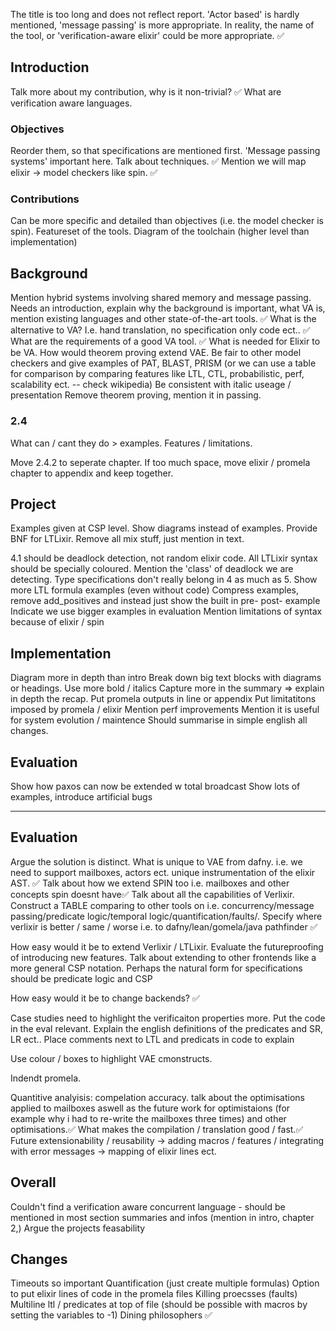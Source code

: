 The title is too long and does not reflect report. 'Actor based' is hardly mentioned, 'message passing' is more appropriate. In reality, the name of the tool, or 'verification-aware elixir' could be more appropriate. ✅

## Introduction
Talk more about my contribution, why is it non-trivial? ✅
What are verification aware languages. 

### Objectives
Reorder them, so that specifications are mentioned first. 'Message passing systems' important here.
Talk about techniques. ✅
Mention we will map elixir -> model checkers like spin. ✅

### Contributions
Can be more specific and detailed than objectives (i.e. the model checker is spin). Featureset of the tools. Diagram of the toolchain (higher level than implementation)

## Background
Mention hybrid systems involving shared memory and message passing.
Needs an introduction, explain why the background is important, what VA is, mention existing languages and other state-of-the-art tools. ✅
What is the alternative to VA? I.e. hand translation, no specification only code ect.. ✅
What are the requirements of a good VA tool. ✅
What is needed for Elixir to be VA.
How would theorem proving extend VAE.
Be fair to other model checkers and give examples of PAT, BLAST, PRISM (or we can use a table for comparison by comparing features like LTL, CTL, probabilistic, perf, scalability ect. -- check wikipedia)
Be consistent with italic useage / presentation
Remove theorem proving, mention it in passing.

### 2.4
What can / cant they do > examples. Features / limitations.

Move 2.4.2 to seperate chapter.
If too much space, move elixir / promela chapter to appendix and keep together.

## Project
Examples given at CSP level.
Show diagrams instead of examples.
Provide BNF for LTLixir.
Remove all mix stuff, just mention in text.

4.1 should be deadlock detection, not random elixir code.
All LTLixir syntax should be specially coloured.
Mention the 'class' of deadlock we are detecting.
Type specifications don't really belong in 4 as much as 5.
Show more LTL formula examples (even without code)
Compress examples, remove add_positives and instead just show the built in pre- post- example
Indicate we use bigger examples in evaluation
Mention limitations of syntax because of elixir / spin

## Implementation
Diagram more in depth than intro
Break down big text blocks with diagrams or headings.
Use more bold / italics
Capture more in the summary => explain in depth the recap.
Put promela outputs in line or appendix
Put limitatitons imposed by promela / elixir
Mention perf improvements
Mention it is useful for system evolution / maintence
Should summarise in simple english all changes.
## Evaluation
Show how paxos can now be extended w total broadcast
Show lots of examples, introduce artificial bugs


---
## Evaluation
Argue the solution is distinct. What is unique to VAE from dafny. i.e. we need to support mailboxes, actors ect.  unique instrumentation of the elixir AST. ✅
Talk about how we extend SPIN too i.e. mailboxes and other concepts spin doesnt have✅
Talk about all the capabilities of Verlixir. Construct a TABLE comparing to other tools on i.e. concurrency/message passing/predicate logic/temporal logic/quantification/faults/. Specify where verlixir is better / same / worse i.e. to dafny/lean/gomela/java pathfinder ✅

How easy would it be to extend Verlixir / LTLixir. Evaluate the futureproofing of introducing new features. Talk about extending to other frontends like a more general CSP notation. Perhaps the natural form for specifications should be predicate logic and CSP

How easy would it be to change backends? ✅

Case studies need to highlight the verificaiton properties more. Put the code in the eval relevant. Explain the english definitions of the predicates and SR, LR ect.. Place comments next to LTL and predicats in code to explain

Use colour / boxes to highlight VAE cmonstructs.

Indendt promela.

Quantitive analyisis: compelation accuracy. talk about the optimisations applied to mailboxes aswell as the future work for optimistaions (for example why i had to re-write the mailboxes three times) and other optimisations.✅
What makes the compilation / translation good / fast.✅
Future extensionability / reusability -> adding macros / features / integrating with error messages -> mapping of elixir lines ect. 




## Overall
Couldn't find a verification aware concurrent language - should be mentioned in most section summaries and infos (mention in intro, chapter 2,)
Argue the projects feasability

## Changes
Timeouts so important
Quantification (just create multiple formulas)
Option to put elixir lines of code in the promela files
Killing proecsses (faults)
Multiline ltl / predicates at top of file (should be possible with macros by setting the variables to -1)
Dining philosophers ✅
